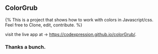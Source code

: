 ## ColorGrub

{% This is a project that shows how to work with colors in Javascript/css. Feel free to Clone, edit, contribute. %}

visit the live app at -> https://codexpression.github.io/colorGrub/.

### Thanks a bunch.